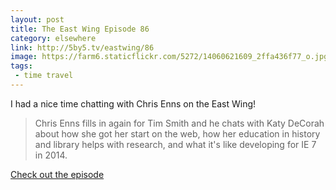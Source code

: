 ```yaml
---
layout: post
title: The East Wing Episode 86
category: elsewhere
link: http://5by5.tv/eastwing/86
image: https://farm6.staticflickr.com/5272/14060621609_2ffa436f77_o.jpg
tags:
 - time travel
---
```


I had a nice time chatting with Chris Enns on the East Wing!

> Chris Enns fills in again for Tim Smith and he chats with Katy DeCorah about how she got her start on the web, how her education in history and library helps with research, and what it's like developing for IE 7 in 2014.

[Check out the episode](http://5by5.tv/eastwing/86)